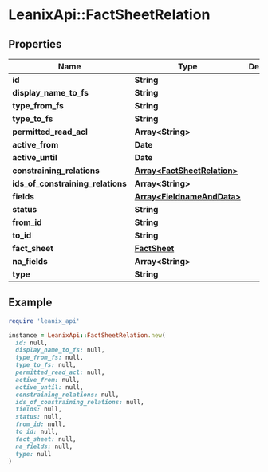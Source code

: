 # LeanixApi::FactSheetRelation

## Properties

| Name | Type | Description | Notes |
| ---- | ---- | ----------- | ----- |
| **id** | **String** |  | [optional] |
| **display_name_to_fs** | **String** |  | [optional] |
| **type_from_fs** | **String** |  | [optional] |
| **type_to_fs** | **String** |  | [optional] |
| **permitted_read_acl** | **Array&lt;String&gt;** |  | [optional] |
| **active_from** | **Date** |  | [optional] |
| **active_until** | **Date** |  | [optional] |
| **constraining_relations** | [**Array&lt;FactSheetRelation&gt;**](FactSheetRelation.md) |  | [optional] |
| **ids_of_constraining_relations** | **Array&lt;String&gt;** |  | [optional] |
| **fields** | [**Array&lt;FieldnameAndData&gt;**](FieldnameAndData.md) |  | [optional] |
| **status** | **String** |  | [optional] |
| **from_id** | **String** |  | [optional] |
| **to_id** | **String** |  | [optional] |
| **fact_sheet** | [**FactSheet**](FactSheet.md) |  | [optional] |
| **na_fields** | **Array&lt;String&gt;** |  | [optional] |
| **type** | **String** |  | [optional] |

## Example

```ruby
require 'leanix_api'

instance = LeanixApi::FactSheetRelation.new(
  id: null,
  display_name_to_fs: null,
  type_from_fs: null,
  type_to_fs: null,
  permitted_read_acl: null,
  active_from: null,
  active_until: null,
  constraining_relations: null,
  ids_of_constraining_relations: null,
  fields: null,
  status: null,
  from_id: null,
  to_id: null,
  fact_sheet: null,
  na_fields: null,
  type: null
)
```

